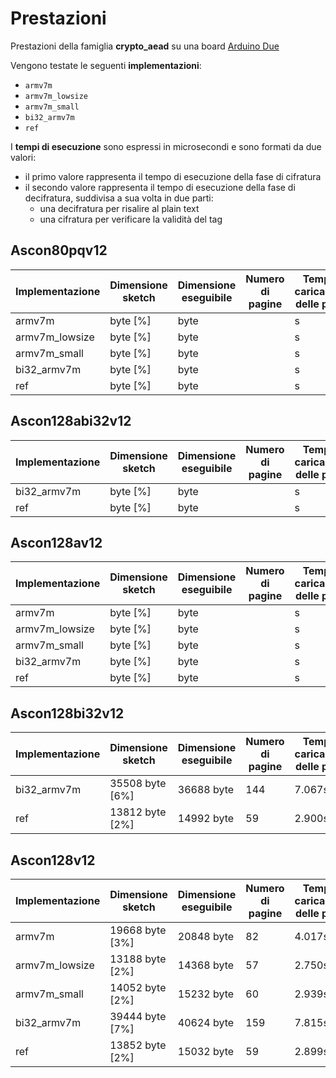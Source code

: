 # Prestazioni

Prestazioni della famiglia **crypto_aead** su una board [Arduino Due](https://docs.arduino.cc/hardware/due)

Vengono testate le seguenti **implementazioni**:
* `armv7m`
* `armv7m_lowsize`
* `armv7m_small`
* `bi32_armv7m`
* `ref`

I **tempi di esecuzione** sono espressi in microsecondi e sono formati da due valori:
* il primo valore rappresenta il tempo di esecuzione della fase di cifratura
* il secondo valore rappresenta il tempo di esecuzione della fase di decifratura, suddivisa a sua volta in due parti:
  * una decifratura per risalire al plain text
  * una cifratura per verificare la validità del tag

## Ascon80pqv12

| Implementazione | Dimensione sketch | Dimensione eseguibile | Numero di pagine | Tempo di caricamento delle pagine |
| --------------- | ----------------- | --------------------- | ---------------- | --------------------------------- |
| armv7m          |  byte [%]   |  byte            |                | s                            |
| armv7m_lowsize  |  byte [%]   |  byte            |                | s                            |
| armv7m_small    |  byte [%]   |  byte            |                | s                            |
| bi32_armv7m     |  byte [%]   |  byte            |               | s                            |
| ref             |  byte [%]   |  byte            |                | s                            |

## Ascon128abi32v12

| Implementazione | Dimensione sketch | Dimensione eseguibile | Numero di pagine | Tempo di caricamento delle pagine |
| --------------- | ----------------- | --------------------- | ---------------- | --------------------------------- |
| bi32_armv7m     |  byte [%]   |  byte            |               | s                            |
| ref             |  byte [%]   |  byte            |                | s                            |

## Ascon128av12

| Implementazione | Dimensione sketch | Dimensione eseguibile | Numero di pagine | Tempo di caricamento delle pagine |
| --------------- | ----------------- | --------------------- | ---------------- | --------------------------------- |
| armv7m          |  byte [%]   |  byte            |                | s                            |
| armv7m_lowsize  |  byte [%]   |  byte            |                | s                            |
| armv7m_small    |  byte [%]   |  byte            |                | s                            |
| bi32_armv7m     |  byte [%]   |  byte            |               | s                            |
| ref             |  byte [%]   |  byte            |                | s                            |

## Ascon128bi32v12

| Implementazione | Dimensione sketch | Dimensione eseguibile | Numero di pagine | Tempo di caricamento delle pagine |
| --------------- | ----------------- | --------------------- | ---------------- | --------------------------------- |
| bi32_armv7m     | 35508 byte [6%]   | 36688 byte            | 144              | 7.067s                            |
| ref             | 13812 byte [2%]   | 14992 byte            | 59               | 2.900s                            |

## Ascon128v12

| Implementazione | Dimensione sketch | Dimensione eseguibile | Numero di pagine | Tempo di caricamento delle pagine |
| --------------- | ----------------- | --------------------- | ---------------- | --------------------------------- |
| armv7m          | 19668 byte [3%]   | 20848 byte            | 82               | 4.017s                            |
| armv7m_lowsize  | 13188 byte [2%]   | 14368 byte            | 57               | 2.750s                            |
| armv7m_small    | 14052 byte [2%]   | 15232 byte            | 60               | 2.939s                            |
| bi32_armv7m     | 39444 byte [7%]   | 40624 byte            | 159              | 7.815s                            |
| ref             | 13852 byte [2%]   | 15032 byte            | 59               | 2.899s                            |
